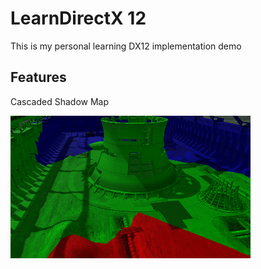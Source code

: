 # LearnDirectX 12

This is my personal learning DX12 implementation demo



## Features

Cascaded Shadow Map

![CascadedShadowMap](./ReadmeResource/CascadedShadowMap.png)
